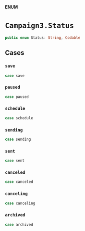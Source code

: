 **ENUM**

# `Campaign3.Status`

```swift
public enum Status: String, Codable
```

## Cases
### `save`

```swift
case save
```

### `paused`

```swift
case paused
```

### `schedule`

```swift
case schedule
```

### `sending`

```swift
case sending
```

### `sent`

```swift
case sent
```

### `canceled`

```swift
case canceled
```

### `canceling`

```swift
case canceling
```

### `archived`

```swift
case archived
```
